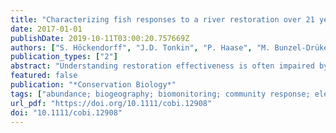 ```yaml
---
title: "Characterizing fish responses to a river restoration over 21 years based on species' traits"
date: 2017-01-01
publishDate: 2019-10-11T03:00:20.757669Z
authors: ["S. Höckendorff", "J.D. Tonkin", "P. Haase", "M. Bunzel-Drüke", "O. Zimball", "M. Scharf", "S. Stoll"]
publication_types: ["2"]
abstract: "Understanding restoration effectiveness is often impaired by a lack of high-quality, long-term monitoring data and, to date, few researchers have used species' trait information to gain insight into the processes that drive the reaction of fish communities to restoration. We examined fish-community responses with a highly resolved data set from 21 consecutive years of electrofishing (4 years prerestoration and 17 years postrestoration) at multiple restored and unrestored reaches from a river restoration project on the Lippe River, Germany. Fish abundance peaked in the third year after the restoration; abundance was 6 times higher than before the restoration. After 5-7 years, species richness and abundance stabilized at 2 and 3.5 times higher levels relative to the prerestoration level, respectively. However, interannual variability of species richness and abundance remained considerable, illustrating the challenge of reliably assessing restoration outcomes based on data from individual samplings, especially in the first years following restoration. Life-history and reproduction-related traits best explained differences in species' responses to restoration. Opportunistic short-lived species with early female maturity and multiple spawning runs per year exhibited the strongest increase in abundance, which reflected their ability to rapidly colonize new habitats. These often small-bodied and fusiform fishes typically live in dynamic and ephemeral instream and floodplain areas that river-habitat restorations often aim to create, and in this case their increases in abundance indicated successful restoration. Our results suggest that a greater consideration of species' traits may enhance the causal understanding of community processes and the coupling of restoration to functional ecology. Trait-based assessments of restoration outcomes would furthermore allow for easier transfer of knowledge across biogeographic borders than studies based on taxonomy."
featured: false
publication: "*Conservation Biology*"
tags: ["abundance; biogeography; biomonitoring; community response; electrofishing; fish; habitat restoration; life history; reproduction; restoration ecology; species pool; species richness; stream", "Germany; Lippe River; North Rhine-Westphalia", "Pisces", "animal; ecosystem; environmental protection; female; fish; Germany; reproduction; river", "Animals; Conservation of Natural Resources; Ecosystem; Female; Fishes; Germany; Reproduction; Rivers"]
url_pdf: "https://doi.org/10.1111/cobi.12908"
doi: "10.1111/cobi.12908"
---
```


